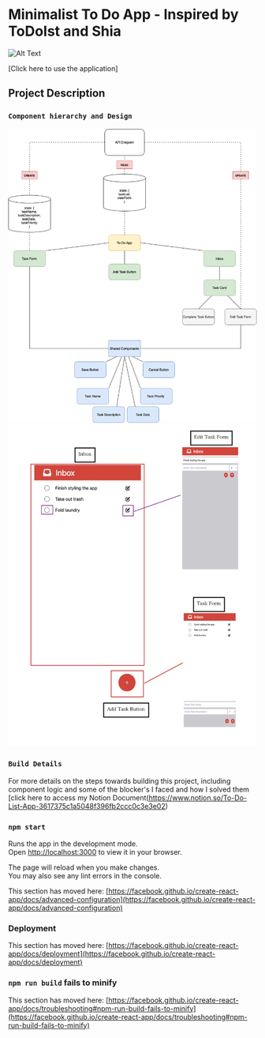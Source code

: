 # Minimalist To Do App - Inspired by ToDoIst and Shia 

![Alt Text](https://media.giphy.com/media/GcSqyYa2aF8dy/giphy.gif)

[Click here to use the application]

## Project Description



### `Component hierarchy and Design`

<img src="images/to-do-list-architecture.png"> 
<img src="images/JustDoIt.jpg">

### `Build Details`
For more details on the steps towards building this project, including component logic and some of the blocker's I faced and how I solved them [click here to access my Notion Document(https://www.notion.so/To-Do-List-App-3617375c1a5048f396fb2ccc0c3e3e02)

### `npm start`

Runs the app in the development mode.\
Open [http://localhost:3000](http://localhost:3000) to view it in your browser.

The page will reload when you make changes.\
You may also see any lint errors in the console.

This section has moved here: [https://facebook.github.io/create-react-app/docs/advanced-configuration](https://facebook.github.io/create-react-app/docs/advanced-configuration)

### Deployment

This section has moved here: [https://facebook.github.io/create-react-app/docs/deployment](https://facebook.github.io/create-react-app/docs/deployment)

### `npm run build` fails to minify

This section has moved here: [https://facebook.github.io/create-react-app/docs/troubleshooting#npm-run-build-fails-to-minify](https://facebook.github.io/create-react-app/docs/troubleshooting#npm-run-build-fails-to-minify)
